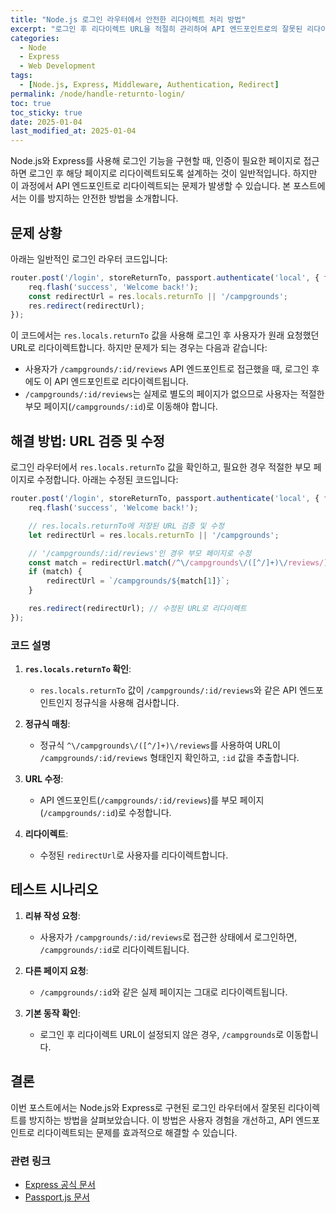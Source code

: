 ```yaml
---
title: "Node.js 로그인 라우터에서 안전한 리다이렉트 처리 방법"
excerpt: "로그인 후 리다이렉트 URL을 적절히 관리하여 API 엔드포인트로의 잘못된 리다이렉트를 방지하는 방법을 다룹니다."
categories:
  - Node
  - Express
  - Web Development
tags:
  - [Node.js, Express, Middleware, Authentication, Redirect]
permalink: /node/handle-returnto-login/
toc: true
toc_sticky: true
date: 2025-01-04
last_modified_at: 2025-01-04
---
```


Node.js와 Express를 사용해 로그인 기능을 구현할 때, 인증이 필요한 페이지로 접근하면 로그인 후 해당 페이지로 리다이렉트되도록 설계하는 것이 일반적입니다. 하지만 이 과정에서 API 엔드포인트로 리다이렉트되는 문제가 발생할 수 있습니다. 본 포스트에서는 이를 방지하는 안전한 방법을 소개합니다.

## 문제 상황

아래는 일반적인 로그인 라우터 코드입니다:

```javascript
router.post('/login', storeReturnTo, passport.authenticate('local', { failureFlash: true, failureRedirect: '/login' }), async (req, res) => {
    req.flash('success', 'Welcome back!');
    const redirectUrl = res.locals.returnTo || '/campgrounds';
    res.redirect(redirectUrl);
});
```

이 코드에서는 `res.locals.returnTo` 값을 사용해 로그인 후 사용자가 원래 요청했던 URL로 리다이렉트합니다. 하지만 문제가 되는 경우는 다음과 같습니다:

- 사용자가 `/campgrounds/:id/reviews` API 엔드포인트로 접근했을 때, 로그인 후에도 이 API 엔드포인트로 리다이렉트됩니다.
- `/campgrounds/:id/reviews`는 실제로 별도의 페이지가 없으므로 사용자는 적절한 부모 페이지(`/campgrounds/:id`)로 이동해야 합니다.

## 해결 방법: URL 검증 및 수정

로그인 라우터에서 `res.locals.returnTo` 값을 확인하고, 필요한 경우 적절한 부모 페이지로 수정합니다. 아래는 수정된 코드입니다:

```javascript
router.post('/login', storeReturnTo, passport.authenticate('local', { failureFlash: true, failureRedirect: '/login' }), async (req, res) => {
    req.flash('success', 'Welcome back!');

    // res.locals.returnTo에 저장된 URL 검증 및 수정
    let redirectUrl = res.locals.returnTo || '/campgrounds';

    // '/campgrounds/:id/reviews'인 경우 부모 페이지로 수정
    const match = redirectUrl.match(/^\/campgrounds\/([^/]+)\/reviews/);
    if (match) {
        redirectUrl = `/campgrounds/${match[1]}`;
    }

    res.redirect(redirectUrl); // 수정된 URL로 리다이렉트
});
```

### 코드 설명

1. **`res.locals.returnTo` 확인**:
   - `res.locals.returnTo` 값이 `/campgrounds/:id/reviews`와 같은 API 엔드포인트인지 정규식을 사용해 검사합니다.

2. **정규식 매칭**:
   - 정규식 `^\/campgrounds\/([^/]+)\/reviews`를 사용하여 URL이 `/campgrounds/:id/reviews` 형태인지 확인하고, `:id` 값을 추출합니다.

3. **URL 수정**:
   - API 엔드포인트(`/campgrounds/:id/reviews`)를 부모 페이지(`/campgrounds/:id`)로 수정합니다.

4. **리다이렉트**:
   - 수정된 `redirectUrl`로 사용자를 리다이렉트합니다.

## 테스트 시나리오

1. **리뷰 작성 요청**:
   - 사용자가 `/campgrounds/:id/reviews`로 접근한 상태에서 로그인하면, `/campgrounds/:id`로 리다이렉트됩니다.

2. **다른 페이지 요청**:
   - `/campgrounds/:id`와 같은 실제 페이지는 그대로 리다이렉트됩니다.

3. **기본 동작 확인**:
   - 로그인 후 리다이렉트 URL이 설정되지 않은 경우, `/campgrounds`로 이동합니다.

## 결론

이번 포스트에서는 Node.js와 Express로 구현된 로그인 라우터에서 잘못된 리다이렉트를 방지하는 방법을 살펴보았습니다. 이 방법은 사용자 경험을 개선하고, API 엔드포인트로 리다이렉트되는 문제를 효과적으로 해결할 수 있습니다.

### 관련 링크
- [Express 공식 문서](https://expressjs.com/)
- [Passport.js 문서](http://www.passportjs.org/)

